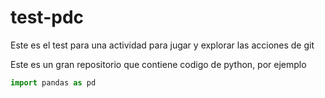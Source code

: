 # test-pdc
Este es el test para una actividad para jugar y explorar las acciones de git

Este es un gran repositorio que contiene codigo de python, por ejemplo

```python
import pandas as pd
```
